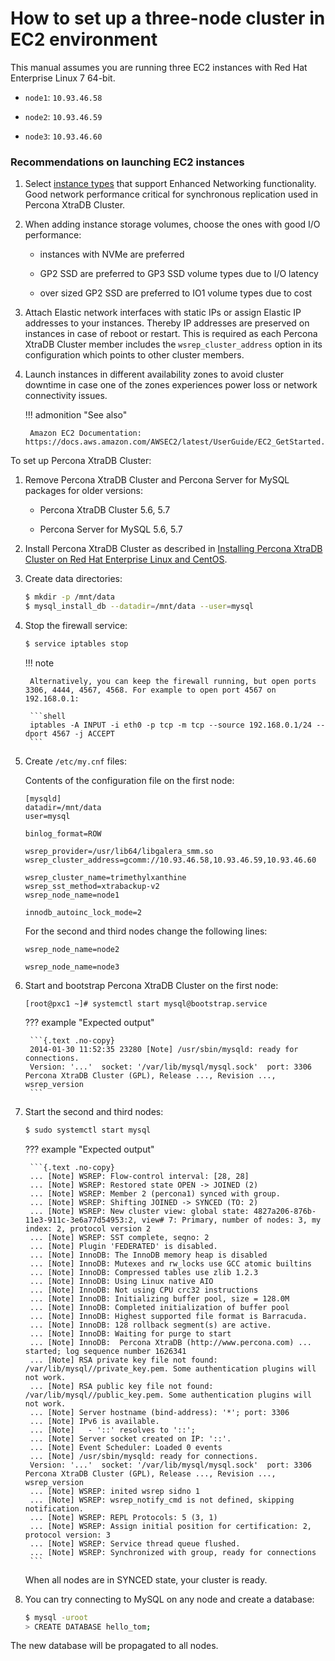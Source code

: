 # How to set up a three-node cluster in EC2 environment

This manual assumes you are running three EC2 instances
with Red Hat Enterprise Linux 7 64-bit.

* `node1`: `10.93.46.58`

* `node2`: `10.93.46.59`

* `node3`: `10.93.46.60`

### Recommendations on launching EC2 instances

1. Select [instance types](https://aws.amazon.com/ec2/instance-types/) that support Enhanced Networking functionality. Good network performance critical for synchronous replication used in Percona XtraDB Cluster.

2. When adding instance storage volumes, choose the ones with good I/O performance:

    * instances with NVMe are preferred

    * GP2 SSD are preferred to GP3 SSD volume types due to I/O latency

    * over sized GP2 SSD are preferred to IO1 volume types due to cost

3. Attach Elastic network interfaces with static IPs or assign Elastic IP addresses to your instances. Thereby IP addresses are preserved on instances in case of reboot or restart. This is required as each Percona XtraDB Cluster member includes the `wsrep_cluster_address` option in its configuration which points to other cluster members.

4. Launch instances in different availability zones to avoid cluster downtime in case one of the zones experiences power loss or network connectivity issues.

    !!! admonition "See also"

        Amazon EC2 Documentation: https://docs.aws.amazon.com/AWSEC2/latest/UserGuide/EC2_GetStarted.html

To set up Percona XtraDB Cluster:

1. Remove Percona XtraDB Cluster and Percona Server for MySQL packages for older versions:

    * Percona XtraDB Cluster 5.6, 5.7

    * Percona Server for MySQL 5.6, 5.7

2. Install Percona XtraDB Cluster as described in [Installing Percona XtraDB Cluster on Red Hat Enterprise Linux and CentOS](../install/yum.md#yum).

3. Create data directories:

    ```{.bash data-prompt="$"}
    $ mkdir -p /mnt/data
    $ mysql_install_db --datadir=/mnt/data --user=mysql
    ```

4. Stop the firewall service:

    ```{.bash data-prompt="$"}
    $ service iptables stop
    ```

    !!! note

        Alternatively, you can keep the firewall running, but open ports 3306, 4444, 4567, 4568. For example to open port 4567 on 192.168.0.1:

        ```shell
        iptables -A INPUT -i eth0 -p tcp -m tcp --source 192.168.0.1/24 --dport 4567 -j ACCEPT
        ```

5. Create `/etc/my.cnf` files:

    Contents of the configuration file on the first node:

    ```text
    [mysqld]
    datadir=/mnt/data
    user=mysql

    binlog_format=ROW

    wsrep_provider=/usr/lib64/libgalera_smm.so
    wsrep_cluster_address=gcomm://10.93.46.58,10.93.46.59,10.93.46.60

    wsrep_cluster_name=trimethylxanthine
    wsrep_sst_method=xtrabackup-v2
    wsrep_node_name=node1

    innodb_autoinc_lock_mode=2
    ```

    For the second and third nodes change the following lines:

    ```text
    wsrep_node_name=node2

    wsrep_node_name=node3
    ```

6. Start and bootstrap Percona XtraDB Cluster on the first node:

    ```shell
    [root@pxc1 ~]# systemctl start mysql@bootstrap.service
    ```

    ??? example "Expected output"

        ```{.text .no-copy}
        2014-01-30 11:52:35 23280 [Note] /usr/sbin/mysqld: ready for connections.
        Version: '...'  socket: '/var/lib/mysql/mysql.sock'  port: 3306  Percona XtraDB Cluster (GPL), Release ..., Revision ..., wsrep_version
        ```

7. Start the second and third nodes:

    ```{.bash data-prompt="$"}
    $ sudo systemctl start mysql
    ```

    ??? example "Expected output"

        ```{.text .no-copy}
        ... [Note] WSREP: Flow-control interval: [28, 28]
        ... [Note] WSREP: Restored state OPEN -> JOINED (2)
        ... [Note] WSREP: Member 2 (percona1) synced with group.
        ... [Note] WSREP: Shifting JOINED -> SYNCED (TO: 2)
        ... [Note] WSREP: New cluster view: global state: 4827a206-876b-11e3-911c-3e6a77d54953:2, view# 7: Primary, number of nodes: 3, my index: 2, protocol version 2
        ... [Note] WSREP: SST complete, seqno: 2
        ... [Note] Plugin 'FEDERATED' is disabled.
        ... [Note] InnoDB: The InnoDB memory heap is disabled
        ... [Note] InnoDB: Mutexes and rw_locks use GCC atomic builtins
        ... [Note] InnoDB: Compressed tables use zlib 1.2.3
        ... [Note] InnoDB: Using Linux native AIO
        ... [Note] InnoDB: Not using CPU crc32 instructions
        ... [Note] InnoDB: Initializing buffer pool, size = 128.0M
        ... [Note] InnoDB: Completed initialization of buffer pool
        ... [Note] InnoDB: Highest supported file format is Barracuda.
        ... [Note] InnoDB: 128 rollback segment(s) are active.
        ... [Note] InnoDB: Waiting for purge to start
        ... [Note] InnoDB:  Percona XtraDB (http://www.percona.com) ... started; log sequence number 1626341
        ... [Note] RSA private key file not found: /var/lib/mysql//private_key.pem. Some authentication plugins will not work.
        ... [Note] RSA public key file not found: /var/lib/mysql//public_key.pem. Some authentication plugins will not work.
        ... [Note] Server hostname (bind-address): '*'; port: 3306
        ... [Note] IPv6 is available.
        ... [Note]   - '::' resolves to '::';
        ... [Note] Server socket created on IP: '::'.
        ... [Note] Event Scheduler: Loaded 0 events
        ... [Note] /usr/sbin/mysqld: ready for connections.
        Version: '...'  socket: '/var/lib/mysql/mysql.sock'  port: 3306  Percona XtraDB Cluster (GPL), Release ..., Revision ..., wsrep_version
        ... [Note] WSREP: inited wsrep sidno 1
        ... [Note] WSREP: wsrep_notify_cmd is not defined, skipping notification.
        ... [Note] WSREP: REPL Protocols: 5 (3, 1)
        ... [Note] WSREP: Assign initial position for certification: 2, protocol version: 3
        ... [Note] WSREP: Service thread queue flushed.
        ... [Note] WSREP: Synchronized with group, ready for connections
        ```

    When all nodes are in SYNCED state, your cluster is ready.

8. You can try connecting to MySQL on any node and create a database:

    ```{.bash data-prompt="$"}
    $ mysql -uroot
    > CREATE DATABASE hello_tom;
    ```
The new database will be propagated to all nodes.

